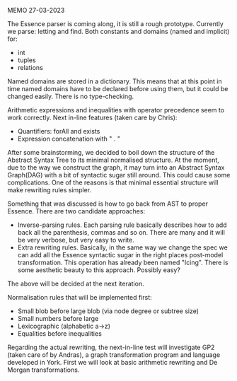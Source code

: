 MEMO 27-03-2023

The Essence parser is coming along, it is still a rough prototype.
Currently we parse:
letting and find. Both constants and domains (named and implicit) for:
- int
- tuples
- relations

Named domains are stored in a dictionary. This means that at this point in time named domains have to be declared before using them, but it could be changed easily.
There is no type-checking. 

Arithmetic expressions and inequalities with operator precedence seem to work correctly.
Next in-line features (taken care by Chris):
- Quantifiers: forAll and exists
- Expression concatenation with " . "


After some brainstorming, we decided to boil down the structure of the Abstract Syntax Tree to its minimal normalised structure. At the moment, due to the way we construct the graph, it may turn into an Abstract Syntax Graph(DAG) with a bit of syntactic sugar still around. This could cause some complications. One of the reasons is that minimal essential structure will make rewriting rules simpler.

Something that was discussed is how to go back from AST to proper Essence.
There are two candidate approaches:
- Inverse-parsing rules. Each parsing rule basically describes how to add back all the parenthesis, commas and so on. There are many and it will be very verbose, but very easy to write.
- Extra rewriting rules. Basically, in the same way we change the spec we can add all the Essence syntactic sugar in the right places post-model transformation. This operation has already been named "Icing". There is some aesthetic beauty to this approach. Possibly easy?

The above will be decided at the next iteration.

Normalisation rules that will be implemented first:
- Small blob before large blob (via node degree or subtree size)
- Small numbers before large
- Lexicographic (alphabetic a->z)
- Equalities before inequalities

Regarding the actual rewriting, the next-in-line test will investigate GP2 (taken care of by Andras), a graph transformation program and language developed in York.
First we will look at basic arithmetic rewriting and De Morgan transformations.
